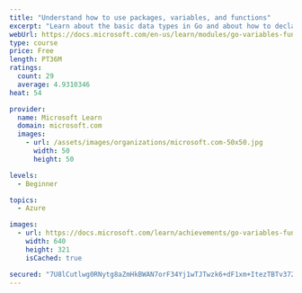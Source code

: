 ```yaml
---
title: "Understand how to use packages, variables, and functions"
excerpt: "Learn about the basic data types in Go and about how to declare variables, write functions, and use packages."
webUrl: https://docs.microsoft.com/en-us/learn/modules/go-variables-functions-packages/
type: course
price: Free
length: PT36M
ratings:
  count: 29
  average: 4.9310346
heat: 54

provider:
  name: Microsoft Learn
  domain: microsoft.com
  images:
    - url: /assets/images/organizations/microsoft.com-50x50.jpg
      width: 50
      height: 50

levels:
  - Beginner

topics:
  - Azure

images:
  - url: https://docs.microsoft.com/learn/achievements/go-variables-functions-packages-social.png
    width: 640
    height: 321
    isCached: true

secured: "7U8lCutlwg0RNytg8aZmHkBWAN7orF34Yj1wTJTwzk6+dF1xm+ItezTBTv372e1mlrzzzuvu3zVCUW3bWwGqKOwAn+XrMQWM3x7wmeXOCDIKsnr/EPiGzac0l6kq81HWT3KpsE+FyvT1tacaXaouSMZ6Qtx0Ro5XpPnHUNJ6rjO+ZSopA4O2o6Vjm6j20dIDTxg9mEI31UqdOvnVQatmcfsBg6xX3P76JVuK9O/buPcaPLjbONMcnoZvfze8dH/K7IFReFa47ptfnn/id0QgUPzRxgg48chdC+KgzMQqcjnw1cc/eLU9bKeIRfUv9MeNbMJujS6mspthipQWvERS+2vlg4AFpD5JrTdXQbf0Fc5gHtjS3NCACbXp+GHwaH+ha/55tI/+5gLMsN+nPvuW0AjBhx4zWKSihTOduTtJPkI=;8/BFqowagOTOCfVAn/hexg=="
---
```


